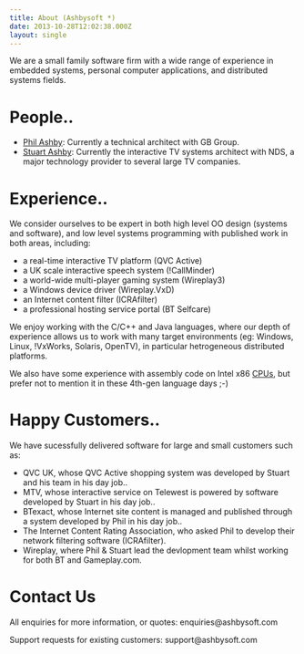 ```yaml
---
title: About (Ashbysoft *)
date: 2013-10-28T12:02:38.000Z
layout: single
---
```

We are a small family software firm with a wide range of experience in
embedded systems, personal computer applications, and distributed
systems fields.

People..
========

-   [Phil Ashby](Phlash "wikilink"): Currently a technical architect
    with GB Group.
-   [Stuart Ashby](Slash "wikilink"): Currently the interactive TV
    systems architect with NDS, a major technology provider to several
    large TV companies.

Experience..
============

We consider ourselves to be expert in both high level OO design (systems
and software), and low level systems programming with published work in
both areas, including:

-   a real-time interactive TV platform (QVC Active)
-   a UK scale interactive speech system (!CallMinder)
-   a world-wide multi-player gaming system (Wireplay3)
-   a Windows device driver (Wireplay.VxD)
-   an Internet content filter (ICRAfilter)
-   a professional hosting service portal (BT Selfcare)

We enjoy working with the C/C++ and Java languages, where our depth of
experience allows us to work with many target environments (eg: Windows,
Linux, !VxWorks, Solaris, OpenTV), in particular hetrogeneous
distributed platforms.

We also have some experience with assembly code on Intel x86
[CPUs](CPUs "wikilink"), but prefer not to mention it in these 4th-gen
language days ;-)

Happy Customers..
=================

We have sucessfully delivered software for large and small customers
such as:

-   QVC UK, whose QVC Active shopping system was developed by Stuart and
    his team in his day job..
-   MTV, whose interactive service on Telewest is powered by software
    developed by Stuart in his day job..
-   BTexact, whose Internet site content is managed and published
    through a system developed by Phil in his day job..
-   The Internet Content Rating Association, who asked Phil to develop
    their network filtering software (ICRAfilter).
-   Wireplay, where Phil & Stuart lead the devlopment team whilst
    working for both BT and Gameplay.com.

Contact Us
==========

All enquiries for more information, or quotes: enquiries\@ashbysoft.com

Support requests for existing customers: support\@ashbysoft.com
